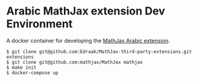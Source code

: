 # Arabic MathJax extension Dev Environment
A docker container for developing the [MathJax Arabic extension](https://github.com/mathjax/MathJax-third-party-extensions/pull/20).



    $ git clone git@github.com:Edraak/MathJax-third-party-extensions.git extensions
    $ git clone git@github.com:mathjax/MathJax mathjax
    $ make init
    $ docker-compose up
